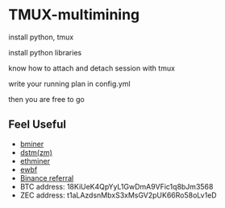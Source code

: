 # TMUX-multimining

install python, tmux

install python libraries

know how to attach and detach session with tmux

write your running plan in config.yml

then you are free to go





## Feel Useful
- [bminer](https://www.bminer.me/)
- [dstm(zm)](https://bitcointalk.org/index.php?topic=2021765.0)
- [ethminer](https://github.com/ethereum-mining/ethminer)
- [ewbf](https://bitcointalk.org/index.php?topic=1707546.0)
- [Binance referral](www.binance.com/?ref=21157928)
- BTC address: 18KiUeK4QpYyL1GwDmA9VFic1q8bJm3568
- ZEC address: t1aLAzdsnMbxS3xMsGV2pUK66Ro58oLv1eD
